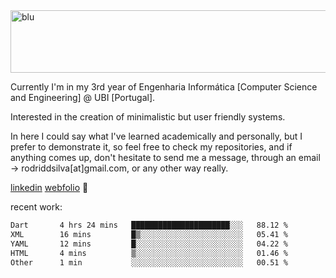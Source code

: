 
<img width="1415" height="100" alt="blu" src="https://github.com/rdsilva01/rdsilva01/assets/101207588/deb060e5-d035-4f09-b511-e3f50605b207">

Currently I'm in my 3rd year of Engenharia Informática [Computer Science and Engineering] @ UBI [Portugal].

Interested in the creation of minimalistic but user friendly systems.

In here I could say what I've learned academically and personally, but I prefer to demonstrate it, so feel free to check my repositories, and if anything comes up, don't hesitate to send me a message, through an email -> rodriddsilva[at]gmail.com, or any other way really.

[linkedin](https://www.linkedin.com/in/rodrigo-silva-455b291bb/)
[webfolio](https://rdsilva01.github.io/) 🏁

recent work:
<!--START_SECTION:waka-->

```txt
Dart       4 hrs 24 mins   ██████████████████████░░░   88.12 %
XML        16 mins         █▒░░░░░░░░░░░░░░░░░░░░░░░   05.41 %
YAML       12 mins         █░░░░░░░░░░░░░░░░░░░░░░░░   04.22 %
HTML       4 mins          ▒░░░░░░░░░░░░░░░░░░░░░░░░   01.46 %
Other      1 min           ░░░░░░░░░░░░░░░░░░░░░░░░░   00.51 %
```

<!--END_SECTION:waka-->

